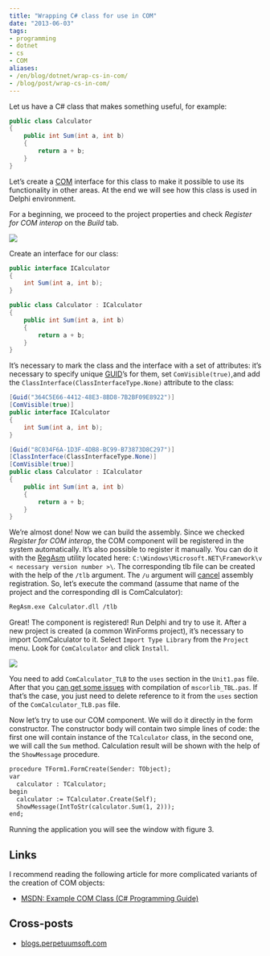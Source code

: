 ```yaml
---
title: "Wrapping C# class for use in COM"
date: "2013-06-03"
tags:
- programming
- dotnet
- cs
- COM
aliases:
- /en/blog/dotnet/wrap-cs-in-com/
- /blog/post/wrap-cs-in-com/
---
```


Let us have a C# class that makes something useful, for example:

```cs
public class Calculator
{
    public int Sum(int a, int b)
    {
        return a + b;
    }
}
```

Let’s create a [COM](http://ru.wikipedia.org/wiki/Component_Object_Model) interface for this class to make it possible to use its functionality in other areas. At the end we will see how this class is used in Delphi environment.<!--more-->

For a beginning, we proceed to the project properties and check *Register for COM interop* on the *Build* tab.

<p class="center">
  <img src="/img/posts/dotnet/wrap-cs-in-com/screen1.png" />
</p>

Create an interface for our class:

```cs
public interface ICalculator
{
    int Sum(int a, int b);
}

public class Calculator : ICalculator
{
    public int Sum(int a, int b)
    {
        return a + b;
    }
}
```

It’s necessary to mark the class and the interface with a set of attributes: it’s necessary to specify unique [GUID](http://ru.wikipedia.org/wiki/GUID)’s for them, set `ComVisible(true)`,and add the `ClassInterface(ClassInterfaceType.None)` attribute to the class:

```cs
[Guid("364C5E66-4412-48E3-8BD8-7B2BF09E8922")]
[ComVisible(true)]
public interface ICalculator
{
    int Sum(int a, int b);
}

[Guid("8C034F6A-1D3F-4DB8-BC99-B73873D8C297")]
[ClassInterface(ClassInterfaceType.None)]
[ComVisible(true)]
public class Calculator : ICalculator
{
    public int Sum(int a, int b)
    {
        return a + b;
    }
}
```
We’re almost done! Now we can build the assembly. Since we checked *Register for COM interop*, the COM component will be registered in the system automatically. It’s also possible to register it manually. You can do it with the [RegAsm](http://msdn.microsoft.com/ru-ru/library/tzat5yw6.aspx) utility located here: `C:\Windows\Microsoft.NET\Framework\v < necessary version number >\`. The corresponding tlb file can be created with the help of the `/tlb` argument. The `/u` argument will [cancel](http://stackoverflow.com/questions/7841428/how-to-unregister-the-assembly-registered-using-regasm) assembly registration. So, let’s execute the command (assume that name of the project and the corresponding dll is ComCalculator):

```txt
RegAsm.exe Calculator.dll /tlb
```

Great! The component is registered! Run Delphi and try to use it. After a new project is created (a common WinForms project), it’s necessary to import ComCalculator to it. Select `Import Type Library` from the `Project` menu. Look for `ComCalculator` and click `Install`.

<p class="center">
  <img src="/img/posts/dotnet/wrap-cs-in-com/screen2.png" />
</p>

You need to add `ComCalculator_TLB` to the `uses` section in the `Unit1.pas` file. After that you [can get some issues](http://stackoverflow.com/questions/7196769/what-is-this-error-mscorlib-tlb-pas) with compilation of `mscorlib_TBL.pas`. If that’s the case, you just need to delete reference to it from the `uses` section of the `ComCalculator_TLB.pas` file.

Now let’s try to use our COM component. We will do it directly in the form constructor. The constructor body will contain two simple lines of code: the first one will contain instance of the `TCalculator` class, in the second one, we will call the `Sum` method. Calculation result will be shown with the help of the `ShowMessage` procedure.

```txt
procedure TForm1.FormCreate(Sender: TObject);
var
  calculator : TCalculator;
begin
  calculator := TCalculator.Create(Self);
  ShowMessage(IntToStr(calculator.Sum(1, 2)));
end;
```

Running the application you will see the window with figure 3.

## Links

I recommend reading the following article for more complicated variants of the creation of COM objects:

* [MSDN: Example COM Class (C# Programming Guide)](https://msdn.microsoft.com/en-us/library/c3fd4a20.aspx)

## Cross-posts

* [blogs.perpetuumsoft.com](http://blogs.perpetuumsoft.com/dotnet/wrapping-c-class-for-use-in-com/)